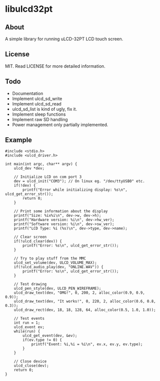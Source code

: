 libulcd32pt
===========

About
-----
A simple library for running uLCD-32PT LCD touch screen. 

License
-------
MIT. Read LICENSE for more detailed information.

Todo
----
* Documentation
* Implement ulcd_sd_write
* Implement ulcd_sd_read
* ulcd_sd_list is kind of ugly, fix it.
* Implement sleep functions
* Implement raw SD handling
* Power management only partially implemented.

Example
-------

    #include <stdio.h>
    #include <ulcd_driver.h>

    int main(int argc, char** argv) {
        ulcd_dev *dev;

        // Initialize LCD on com port 3
        dev = ulcd_init("COM3"); // On linux eg. "/dev/ttyUSB0" etc.
        if(!dev) {
            printf("Error while initializing display: %s\n", ulcd_get_error_str());
            return 0;
        }

        // Print some information about the display
        printf("Size: %ix%i\n", dev->w, dev->h);
        printf("Hardware version: %i\n", dev->hw_ver);
        printf("Software version: %i\n", dev->sw_ver);
        printf("LCD Type: %i (%s)\n", dev->type, dev->name);

        // Clear screen
        if(!ulcd_clear(dev)) {
            printf("Error: %s\n", ulcd_get_error_str());
        }

        // Try to play stuff from the MMC
        ulcd_set_volume(dev, ULCD_VOLUME_MAX);
        if(!ulcd_audio_play(dev, "ONLINE.WAV")) {
            printf("Error: %s\n", ulcd_get_error_str());
        }
        
        // Test drawing
        ulcd_pen_style(dev, ULCD_PEN_WIREFRAME);
        ulcd_draw_text(dev, "OMG!", 0, 200, 2, alloc_color(0.9, 0.9, 0.9));
        ulcd_draw_text(dev, "It works!", 0, 220, 2, alloc_color(0.6, 0.8, 0.3));
        ulcd_draw_rect(dev, 18, 18, 128, 64, alloc_color(0.5, 1.0, 1.0));

        // Test events
        int run = 1;
        ulcd_event ev;
        while(run) {
            ulcd_get_event(dev, &ev);
            if(ev.type != 0) {
                printf("Event: %i,%i = %i\n", ev.x, ev.y, ev.type);
            }
        }

        // Close device
        ulcd_close(dev);
        return 0;
    }
